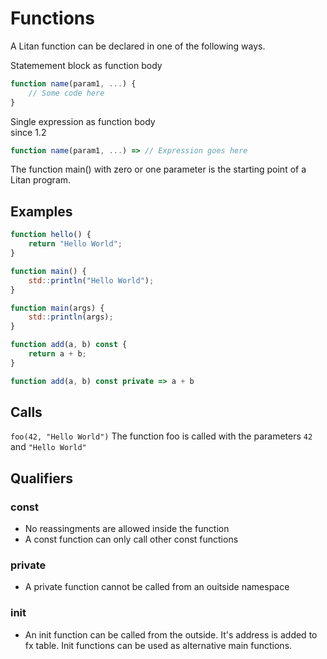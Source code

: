 # Functions

A Litan function can be declared in one of the following ways.

Statemement block as function body  
```javascript
function name(param1, ...) {  
    // Some code here  
}
```

Single expression as function body    
since 1.2
```javascript
function name(param1, ...) => // Expression goes here  
```

The function main() with zero or one parameter is the starting point of a Litan program.  

## Examples
```javascript
function hello() {  
    return "Hello World";
}
```

```javascript
function main() {  
    std::println("Hello World");
}
```

```javascript
function main(args) {  
    std::println(args);
}
```

```javascript
function add(a, b) const {
    return a + b;
}
```

```javascript
function add(a, b) const private => a + b
```
  
## Calls
`foo(42, "Hello World")` The function foo is called with the parameters `42` and `"Hello World"`
  

## Qualifiers
### const 
* No reassingments are allowed inside the function  
* A const function can only call other const functions  

### private
* A private function cannot be called from an ouitside namespace  

### init
* An init function can be called from the outside. It's address is added to fx table. Init functions can be used as alternative main functions.  

